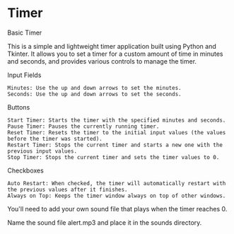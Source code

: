 # Timer
 Basic Timer

 This is a simple and lightweight timer application built using Python and Tkinter. It allows you to set a timer for a custom amount of time in minutes and seconds, and provides various controls to manage the timer.


Input Fields

    Minutes: Use the up and down arrows to set the minutes.
    Seconds: Use the up and down arrows to set the seconds.

Buttons

    Start Timer: Starts the timer with the specified minutes and seconds.
    Pause Timer: Pauses the currently running timer.
    Reset Timer: Resets the timer to the initial input values (the values before the timer was started).
    Restart Timer: Stops the current timer and starts a new one with the previous input values.
    Stop Timer: Stops the current timer and sets the timer values to 0.

Checkboxes

    Auto Restart: When checked, the timer will automatically restart with the previous values after it finishes.
    Always on Top: Keeps the timer window always on top of other windows.


You'll need to add your own sound file that plays when the timer reaches 0.

Name the sound file alert.mp3 and place it in the sounds directory.